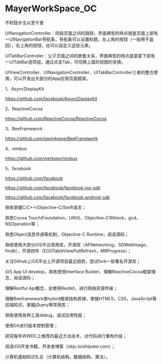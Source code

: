 # MayerWorkSpace_OC
不积跬步无以至千里

UINavigationController：同级页面之间的跳转，界面典型的特点就是页面上部有一UINavigationBar导航条，导航条可以设置标题、左上角的按钮（一般用于返回），右上角的按钮，也可以自定义这些元素。

UITabBarController：父子页面之间的嵌套关系，界面典型的特点是耍耍下部有一UITabBar选项组，通过点击Tab，可切换上面的视图的变换。

UIViewController、UINavigationController、UITabBarController三者的整合使用，可以开发出大部分的App应用页面框架。


1、AsyncDisplayKit

https://github.com/facebook/AsyncDisplayKit


2、ReactiveCocoa

https://github.com/ReactiveCocoa/ReactiveCocoa


3、BeeFramework

https://github.com/gavinkwoe/BeeFramework


4、nimbus

https://github.com/jverkoey/nimbus


5、facebook

https://github.com/facebook

https://github.com/facebook/facebook-ios-sdk

https://github.com/facebook/facebook-android-sdk



熟练掌握C/C++/Objective-C/Swift语言；

熟悉Cocoa Touch(Foundation，UIKit)、Objective-C中block，gcd，NSOperation等；

熟悉Object消息传递等机制，Objective-C Runtime，阅读源码；

熟练使用大部分iOS平台常用库，开源库（AFNetworking，SDWebImage，fmdb），开源控件（EGOTableViewPullRefresh，MRProgress）；

关注Github上iOS平台上开源项目最近趋势，尝试fork一些著名开源库；

iOS App UI develop，熟练使用Interface Builder，理解ReactiveCocoa框架理念，阅读源码；

理解Restful Api概念，会使用Restkit，进行网络资源传输；

理解Beeframework类hybird框架结构原理，掌握HTML5，CSS，JavaScript等前端知识，掌握jQuery等常用库；

熟练使用各种工具debug，调试应用性能；

使用Git进行版本控制管理；

研究每年WWDC上推荐的最近方法技术，对代码进行重构升级；

阅读iOS开发书籍，开发者博客（objc.io/shipster.com）；

计算机基础知识扎实（计算机结构，数据结构，算法）。
